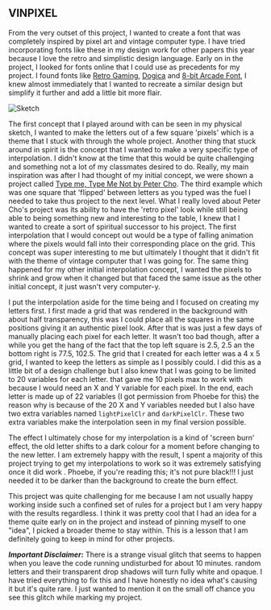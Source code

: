 ## VINPIXEL

From the very outset of this project, I wanted to create a font that was completely inspired by pixel art and vintage computer type. I have tried incorporating fonts like these in my design work for other papers this year because I love the retro and simplistic design language. Early on in the project, I looked for fonts online that I could use as precedents for my project. I found fonts like [Retro Gaming](https://www.dafont.com/retro-gaming.font), [Dogica](https://www.dafont.com/dogica.font) and [8-bit Arcade Font](https://www.dafont.com/8-bit-arcade.font), I knew almost immediately that I wanted to recreate a similar design but simplify it further and add a little bit more flair.

![Sketch](https://i.imgur.com/BHbV1Nv.png)

The first concept that I played around with can be seen in my physical sketch, I wanted to make the letters out of a few square 'pixels' which is a theme that I stuck with through the whole project. Another thing that stuck around in spirit is the concept that I wanted to make a very specific type of interpolation. I didn't know at the time that this would be quite challenging and something not a lot of my classmates desired to do. Really, my main inspiration was after I had thought of my initial concept, we were shown a project called [Type me, Type Me Not by Peter Cho](http://www.typotopo.com/typemenot/index.html). The third example which was one square that 'flipped' between letters as you typed was the fuel I needed to take thus project to the next level. What I really loved about Peter Cho's project was its ability to have the 'retro pixel' look while still being able to being something new and interesting to the table, I knew that I wanted to create a sort of spiritual successor to his project. The first interpolation that  I would concept out would be a type of falling animation where the pixels would fall into their corresponding place on the grid. This concept was super interesting to me but ultimately I thought that it didn't fit with the theme of vintage computer that I was going for. The same thing happened for my other initial interpolation concept, I wanted the pixels to shrink and grow when it changed but that faced the same issue as the other initial concept, it just wasn't very computer-y.

I put the interpolation aside for the time being and I focused on creating my letters first. I first made a grid that was rendered in the background with about half transparency, this was I could place all the squares in the same positions giving it an authentic pixel look. After that is was just a few days of manually placing each pixel for each letter. It wasn't too bad though, after a while you get the hang of the fact that the top left square is 2.5, 2.5 an the bottom right is 77.5, 102.5. The grid that I created for each letter was a 4 x 5 grid, I wanted to keep the letters as simple as I possibly could. I did this as a little bit of a design challenge but I also knew that I was going to be limited to 20 variables for each letter. that gave me 10 pixels max to work with because I would need an X and Y variable for each pixel. In the end, each letter is made up of 22 variables (I got permission from Phoebe for this) the reason why is because of the 20 X and Y variables needed but I also have two extra variables named `lightPixelClr` and `darkPixelClr`. These two extra variables make the interpolation seen in my final version possible.

The effect I ultimately chose for my interpolation is a kind of 'screen burn' effect, the old letter shifts to a dark colour for a moment before changing to the new letter. I am extremely happy with the result, I spent a majority of this project trying to get my interpolations to work so it was extremely satisfying once it did work . Phoebe, if you're reading this; it's not pure black!!! I just needed it to be darker than the background to create the burn effect.

This project was quite challenging for me because I am not usually  happy working inside such a confined set of rules for a project but I am very happy with the results regardless. I think it was pretty cool that I had an idea for a theme quite early on in the project and instead of pinning myself to one "idea", I picked a broader theme to stay within. This is a lesson that I am definitely going to keep in mind for other projects.

***Important Disclaimer:***
There is a strange visual glitch that seems to happen when you leave the code running undisturbed for about 10 minutes. random letters and their transparent drop shadows will turn fully white and opaque. I have tried everything to fix this and I have honestly no idea what's causing it but it's quite rare. I just wanted to mention it on the small off chance you see this glitch while marking my project.
